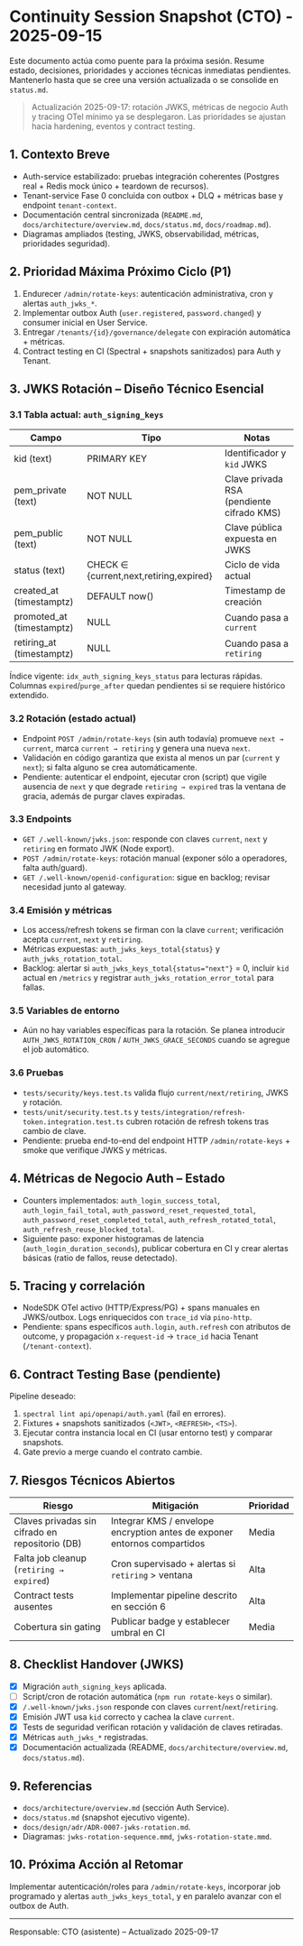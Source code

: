 # Continuity Session Snapshot (CTO) - 2025-09-15

Este documento actúa como puente para la próxima sesión. Resume estado, decisiones, prioridades y acciones técnicas inmediatas pendientes. Mantenerlo hasta que se cree una versión actualizada o se consolide en `status.md`.

> Actualización 2025-09-17: rotación JWKS, métricas de negocio Auth y tracing OTel mínimo ya se desplegaron. Las prioridades se ajustan hacia hardening, eventos y contract testing.

## 1. Contexto Breve
- Auth-service estabilizado: pruebas integración coherentes (Postgres real + Redis mock único + teardown de recursos).
- Tenant-service Fase 0 concluida con outbox + DLQ + métricas base y endpoint `tenant-context`.
- Documentación central sincronizada (`README.md`, `docs/architecture/overview.md`, `docs/status.md`, `docs/roadmap.md`).
- Diagramas ampliados (testing, JWKS, observabilidad, métricas, prioridades seguridad).

## 2. Prioridad Máxima Próximo Ciclo (P1)
1. Endurecer `/admin/rotate-keys`: autenticación administrativa, cron y alertas `auth_jwks_*`.
2. Implementar outbox Auth (`user.registered`, `password.changed`) y consumer inicial en User Service.
3. Entregar `/tenants/{id}/governance/delegate` con expiración automática + métricas.
4. Contract testing en CI (Spectral + snapshots sanitizados) para Auth y Tenant.

## 3. JWKS Rotación – Diseño Técnico Esencial
### 3.1 Tabla actual: `auth_signing_keys`
| Campo | Tipo | Notas |
|-------|------|-------|
| kid (text) | PRIMARY KEY | Identificador y `kid` JWKS |
| pem_private (text) | NOT NULL | Clave privada RSA (pendiente cifrado KMS) |
| pem_public (text) | NOT NULL | Clave pública expuesta en JWKS |
| status (text) | CHECK ∈ {current,next,retiring,expired} | Ciclo de vida actual |
| created_at (timestamptz) | DEFAULT now() | Timestamp de creación |
| promoted_at (timestamptz) | NULL | Cuando pasa a `current` |
| retiring_at (timestamptz) | NULL | Cuando pasa a `retiring` |

Índice vigente: `idx_auth_signing_keys_status` para lecturas rápidas. Columnas `expired`/`purge_after` quedan pendientes si se requiere histórico extendido.

### 3.2 Rotación (estado actual)
- Endpoint `POST /admin/rotate-keys` (sin auth todavía) promueve `next → current`, marca `current → retiring` y genera una nueva `next`.
- Validación en código garantiza que exista al menos un par (`current` y `next`); si falta alguno se crea automáticamente.
- Pendiente: autenticar el endpoint, ejecutar cron (script) que vigile ausencia de `next` y que degrade `retiring → expired` tras la ventana de gracia, además de purgar claves expiradas.

### 3.3 Endpoints
- `GET /.well-known/jwks.json`: responde con claves `current`, `next` y `retiring` en formato JWK (Node export).
- `POST /admin/rotate-keys`: rotación manual (exponer sólo a operadores, falta auth/guard).
- `GET /.well-known/openid-configuration`: sigue en backlog; revisar necesidad junto al gateway.

### 3.4 Emisión y métricas
- Los access/refresh tokens se firman con la clave `current`; verificación acepta `current`, `next` y `retiring`.
- Métricas expuestas: `auth_jwks_keys_total{status}` y `auth_jwks_rotation_total`.
- Backlog: alertar si `auth_jwks_keys_total{status="next"}` = 0, incluir `kid` actual en `/metrics` y registrar `auth_jwks_rotation_error_total` para fallas.

### 3.5 Variables de entorno
- Aún no hay variables específicas para la rotación. Se planea introducir `AUTH_JWKS_ROTATION_CRON` / `AUTH_JWKS_GRACE_SECONDS` cuando se agregue el job automático.

### 3.6 Pruebas
- `tests/security/keys.test.ts` valida flujo `current/next/retiring`, JWKS y rotación.
- `tests/unit/security.test.ts` y `tests/integration/refresh-token.integration.test.ts` cubren rotación de refresh tokens tras cambio de clave.
- Pendiente: prueba end-to-end del endpoint HTTP `/admin/rotate-keys` + smoke que verifique JWKS y métricas.

## 4. Métricas de Negocio Auth – Estado
- Counters implementados: `auth_login_success_total`, `auth_login_fail_total`, `auth_password_reset_requested_total`, `auth_password_reset_completed_total`, `auth_refresh_rotated_total`, `auth_refresh_reuse_blocked_total`.
- Siguiente paso: exponer histogramas de latencia (`auth_login_duration_seconds`), publicar cobertura en CI y crear alertas básicas (ratio de fallos, reuse detectado).

## 5. Tracing y correlación
- NodeSDK OTel activo (HTTP/Express/PG) + spans manuales en JWKS/outbox. Logs enriquecidos con `trace_id` vía `pino-http`.
- Pendiente: spans específicos `auth.login`, `auth.refresh` con atributos de outcome, y propagación `x-request-id` → `trace_id` hacia Tenant (`/tenant-context`).

## 6. Contract Testing Base (pendiente)
Pipeline deseado:
1. `spectral lint api/openapi/auth.yaml` (fail en errores).
2. Fixtures + snapshots sanitizados (`<JWT>`, `<REFRESH>`, `<TS>`).
3. Ejecutar contra instancia local en CI (usar entorno test) y comparar snapshots.
4. Gate previo a merge cuando el contrato cambie.

## 7. Riesgos Técnicos Abiertos
| Riesgo | Mitigación | Prioridad |
|--------|------------|-----------|
| Claves privadas sin cifrado en repositorio (DB) | Integrar KMS / envelope encryption antes de exponer entornos compartidos | Media |
| Falta job cleanup (`retiring → expired`) | Cron supervisado + alertas si `retiring` > ventana | Alta |
| Contract tests ausentes | Implementar pipeline descrito en sección 6 | Alta |
| Cobertura sin gating | Publicar badge y establecer umbral en CI | Media |

## 8. Checklist Handover (JWKS)
- [x] Migración `auth_signing_keys` aplicada.
- [ ] Script/cron de rotación automática (`npm run rotate-keys` o similar).
- [x] `/.well-known/jwks.json` responde con claves `current`/`next`/`retiring`.
- [x] Emisión JWT usa `kid` correcto y cachea la clave `current`.
- [x] Tests de seguridad verifican rotación y validación de claves retiradas.
- [x] Métricas `auth_jwks_*` registradas.
- [x] Documentación actualizada (README, `docs/architecture/overview.md`, `docs/status.md`).

## 9. Referencias
- `docs/architecture/overview.md` (sección Auth Service).
- `docs/status.md` (snapshot ejecutivo vigente).
- `docs/design/adr/ADR-0007-jwks-rotation.md`.
- Diagramas: `jwks-rotation-sequence.mmd`, `jwks-rotation-state.mmd`.

## 10. Próxima Acción al Retomar
Implementar autenticación/roles para `/admin/rotate-keys`, incorporar job programado y alertas `auth_jwks_keys_total`, y en paralelo avanzar con el outbox de Auth.

---
Responsable: CTO (asistente) – Actualizado 2025-09-17
